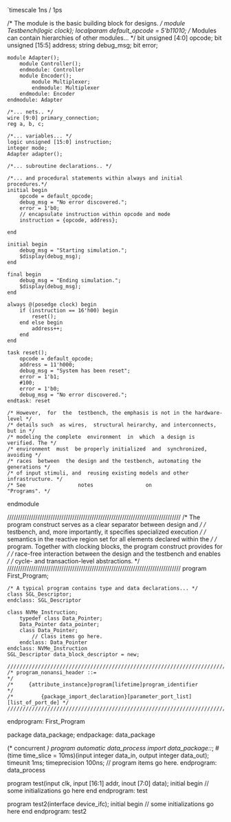 `timescale 1ns / 1ps

/* The module is the basic building block for designs. */
module Testbench(logic clock);
    localparam default_opcode = 5'b11010;
    /* Modules can contain hierarchies of other modules... */
    bit unsigned [4:0] opcode;
    bit unsigned [15:5] address;
    string debug_msg;
    bit error;
    
    module Adapter();
        module Controller();
        endmodule: Controller
        module Encoder();
            module Multiplexer;
            endmodule: Multiplexer
        endmodule: Encoder
    endmodule: Adapter
    
    /*... nets.. */
    wire [9:0] primary_connection;
    reg a, b, c;
    
    /*... variables... */
    logic unsigned [15:0] instruction;
    integer mode;
    Adapter adapter();
    
    /*... subroutine declarations.. */
    
    /*... and procedural statements within always and initial procedures.*/
    initial begin
        opcode = default_opcode;
        debug_msg = "No error discovered.";
        error = 1'b0;
        // encapsulate instruction within opcode and mode
        instruction = {opcode, address};
        
    end
    
    initial begin
        debug_msg = "Starting simulation.";
        $display(debug_msg);
    end
    
    final begin
        debug_msg = "Ending simulation.";
        $display(debug_msg);
    end
   
    always @(posedge clock) begin
        if (instruction == 16'h00) begin
            reset();
        end else begin
            address++;
        end
    end
    
    task reset();
        opcode = default_opcode;
        address = 11'h000;
        debug_msg = "System has been reset";
        error = 1'b1;
        #100;
        error = 1'b0;
        debug_msg = "No error discovered.";
    endtask: reset
    
    /* However,  for  the  testbench, the emphasis is not in the hardware-level */
    /* details such  as wires,  structural heirarchy, and interconnects, but in */
    /* modeling the complete  environment  in  which  a design is verified. The */
    /* environment  must  be properly initialized  and  synchronized,  avoiding */
    /* races  between  the design and the testbench, automating the generations */
    /* of input stimuli, and  reusing existing models and other infrastructure. */
    /* See                 notes                 on                 "Programs". */
    
    
endmodule

////////////////////////////////////////////////////////////////////////////////
/* The program  construct  serves  as a  clear separator  between design  and */
/* testbench,  and,  more  importantly,  it  specifies  specialized execution */
/* semantics in the reactive region set  for all elements declared within the */
/* program. Together with clocking blocks, the program construct provides for */
/* race-free interaction  between the design  and the testbench  and  enables */
/* cycle-             and             transaction-level         abstractions. */
////////////////////////////////////////////////////////////////////////////////
program First_Program;

    /* A typical program contains type and data declarations... */
    class SGL_Descriptor;
    endclass: SGL_Descriptor
    
    class NVMe_Instruction;
        typedef class Data_Pointer;
        Data_Pointer data_pointer;
        class Data_Pointer;
            // Class items go here.
        endclass: Data_Pointer
    endclass: NVMe_Instruction
    SGL_Descriptor data_block_descriptor = new;
    
    ////////////////////////////////////////////////////////////////////////////////
    /* program_nonansi_header ::=                                                 */
    /*     {attribute_instance}program[lifetime]program_identifier                */
    /*         {package_import_declaration}[parameter_port_list][list_of_port_de] */
    ////////////////////////////////////////////////////////////////////////////////

endprogram: First_Program

package data_package;
endpackage: data_package

(* concurrent *)
program automatic data_process
import data_package::*;
#(time time_slice = 10ms)(input integer data_in, output integer data_out);
    timeunit 1ms;
    timeprecision 100ns;
    // program items go here.
endprogram: data_process

program test(input clk, input [16:1] addr, inout [7:0] data);
    initial begin
        // some initializations go here
    end
endprogram: test

program test2(interface device_ifc);
    initial begin
        // some initializations go here
    end
endprogram: test2
